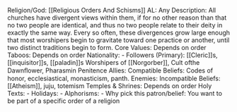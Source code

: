 Religion/God: [[Religious Orders
And Schisms]]
AL: Any
Description: All churches have divergent views within them, if for no other reason than that no two 
people are identical, and thus no two people relate to their deity in exactly the same way. 
Every so often, these divergences grow large enough that most worshipers begin to 
gravitate toward one practice or another, until two distinct traditions begin to form.
Core Values: Depends on
order
Taboos: Depends on
order
Nationality: -
Followers (Primary): [[Cleric]]s, [[inquisitor]]s, [[paladin]]s
Worshipers of [[Norgorber]], 
Cult ofthe Dawnﬂower,
Pharasmin Penitence
Allies: Compatible Beliefs: 
Codes of honor, 
ecclesiastical, 
monasticism, panth.
Enemies: Incompatible Beliefs: 
[[Atheism]], 
juju, 
totemism
Temples & Shrines: Depends on order
Holy Texts: -
Holidays: -
Alphorisms: -
Why pick this patron/belief: You want to be part of a specific order of a religion
